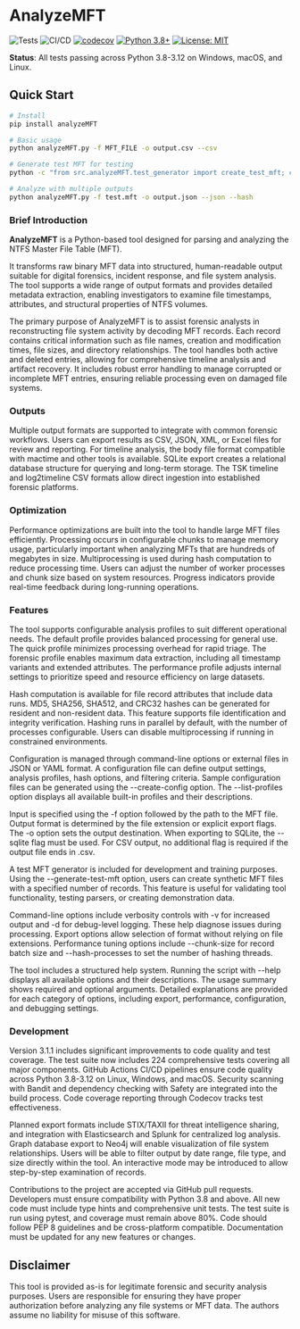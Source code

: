 # AnalyzeMFT

![Tests](https://github.com/rowingdude/analyzeMFT/workflows/Test%20Suite/badge.svg)
![CI/CD](https://github.com/rowingdude/analyzeMFT/workflows/CI%2FCD%20Pipeline/badge.svg)
[![codecov](https://codecov.io/gh/rowingdude/analyzeMFT/branch/master/graph/badge.svg)](https://codecov.io/gh/rowingdude/analyzeMFT)
[![Python 3.8+](https://img.shields.io/badge/python-3.8+-blue.svg)](https://www.python.org/downloads/)
[![License: MIT](https://img.shields.io/badge/License-MIT-yellow.svg)](https://opensource.org/licenses/MIT)

**Status**: All tests passing across Python 3.8-3.12 on Windows, macOS, and Linux.

## Quick Start

```bash
# Install
pip install analyzeMFT

# Basic usage
python analyzeMFT.py -f MFT_FILE -o output.csv --csv

# Generate test MFT for testing
python -c "from src.analyzeMFT.test_generator import create_test_mft; create_test_mft('test.mft', 100)"

# Analyze with multiple outputs
python analyzeMFT.py -f test.mft -o output.json --json --hash
```

### Brief Introduction
**AnalyzeMFT** is a Python-based tool designed for parsing and analyzing the NTFS Master File Table (MFT). 

It transforms raw binary MFT data into structured, human-readable output suitable for digital forensics, incident response, and file system analysis. The tool supports a wide range of output formats and provides detailed metadata extraction, enabling investigators to examine file timestamps, attributes, and structural properties of NTFS volumes. 

The primary purpose of AnalyzeMFT is to assist forensic analysts in reconstructing file system activity by decoding MFT records. Each record contains critical information such as file names, creation and modification times, file sizes, and directory relationships. The tool handles both active and deleted entries, allowing for comprehensive timeline analysis and artifact recovery. It includes robust error handling to manage corrupted or incomplete MFT entries, ensuring reliable processing even on damaged file systems. 

### Outputs
Multiple output formats are supported to integrate with common forensic workflows. Users can export results as CSV, JSON, XML, or Excel files for review and reporting. For timeline analysis, the body file format compatible with mactime and other tools is available. SQLite export creates a relational database structure for querying and long-term storage. The TSK timeline and log2timeline CSV formats allow direct ingestion into established forensic platforms. 

### Optimization
Performance optimizations are built into the tool to handle large MFT files efficiently. Processing occurs in configurable chunks to manage memory usage, particularly important when analyzing MFTs that are hundreds of megabytes in size. Multiprocessing is used during hash computation to reduce processing time. Users can adjust the number of worker processes and chunk size based on system resources. Progress indicators provide real-time feedback during long-running operations. 

### Features
The tool supports configurable analysis profiles to suit different operational needs. The default profile provides balanced processing for general use. The quick profile minimizes processing overhead for rapid triage. The forensic profile enables maximum data extraction, including all timestamp variants and extended attributes. The performance profile adjusts internal settings to prioritize speed and resource efficiency on large datasets. 

Hash computation is available for file record attributes that include data runs. MD5, SHA256, SHA512, and CRC32 hashes can be generated for resident and non-resident data. This feature supports file identification and integrity verification. Hashing runs in parallel by default, with the number of processes configurable. Users can disable multiprocessing if running in constrained environments. 

Configuration is managed through command-line options or external files in JSON or YAML format. A configuration file can define output settings, analysis profiles, hash options, and filtering criteria. Sample configuration files can be generated using the --create-config option. The --list-profiles option displays all available built-in profiles and their descriptions. 

Input is specified using the -f option followed by the path to the MFT file. Output format is determined by the file extension or explicit export flags. The -o option sets the output destination. When exporting to SQLite, the --sqlite flag must be used. For CSV output, no additional flag is required if the output file ends in .csv. 

A test MFT generator is included for development and training purposes. Using the --generate-test-mft option, users can create synthetic MFT files with a specified number of records. This feature is useful for validating tool functionality, testing parsers, or creating demonstration data. 

Command-line options include verbosity controls with -v for increased output and -d for debug-level logging. These help diagnose issues during processing. Export options allow selection of format without relying on file extensions. Performance tuning options include --chunk-size for record batch size and --hash-processes to set the number of hashing threads. 

The tool includes a structured help system. Running the script with --help displays all available options and their descriptions. The usage summary shows required and optional arguments. Detailed explanations are provided for each category of options, including export, performance, configuration, and debugging settings. 

### Development
Version 3.1.1 includes significant improvements to code quality and test coverage. The test suite now includes 224 comprehensive tests covering all major components. GitHub Actions CI/CD pipelines ensure code quality across Python 3.8-3.12 on Linux, Windows, and macOS. Security scanning with Bandit and dependency checking with Safety are integrated into the build process. Code coverage reporting through Codecov tracks test effectiveness. 

Planned export formats include STIX/TAXII for threat intelligence sharing, and integration with Elasticsearch and Splunk for centralized log analysis. Graph database export to Neo4j will enable visualization of file system relationships. Users will be able to filter output by date range, file type, and size directly within the tool. An interactive mode may be introduced to allow step-by-step examination of records. 

Contributions to the project are accepted via GitHub pull requests. Developers must ensure compatibility with Python 3.8 and above. All new code must include type hints and comprehensive unit tests. The test suite is run using pytest, and coverage must remain above 80%. Code should follow PEP 8 guidelines and be cross-platform compatible. Documentation must be updated for any new features or changes. 

## Disclaimer

This tool is provided as-is for legitimate forensic and security analysis purposes. Users are responsible for ensuring they have proper authorization before analyzing any file systems or MFT data. The authors assume no liability for misuse of this software.
